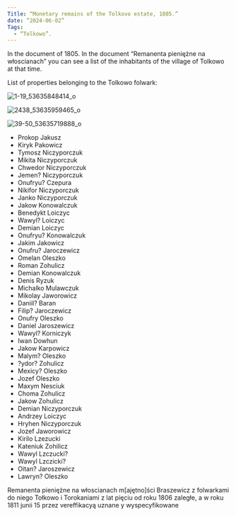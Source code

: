 ```yaml
---
Title: “Monetary remains of the Tolkovo estate, 1805.”
date: “2024-06-02”
Tags:
  - “Tolkowo”.
---
```


In the document of 1805. In the document “Remanenta pieniężne na włoscianach” you can see a list of the inhabitants of the village of Tolkowo at that time.

List of properties belonging to the Tolkowo folwark:

![1-19_53635848414_o](https://github.com/escfrpls/drochiczynpoleski/assets/125834172/5c816ee0-934f-4859-b564-8aa46e70daab)

![2438_53635959465_o](https://github.com/escfrpls/drochiczynpoleski/assets/125834172/9d4f4222-c6d1-492b-aa2b-d7e7a4958cc8)

![39-50_53635719888_o](https://github.com/escfrpls/drochiczynpoleski/assets/125834172/471d2bf6-d850-49ef-91b7-607168d32b71)

- Prokop Jakusz
- Kiryk Pakowicz
- Tymosz Niczyporczuk
- Mikita Niczyporczuk
- Chwedor Niczyporczuk
- Jemen? Niczyporczuk
- Onufryu? Czepura
- Nikifor Niczyporczuk
- Janko Niczyporczuk
- Jakow Konowalczuk
- Benedykt Loiczyc
- Wawyl? Loiczyc
- Demian Loiczyc
- Onufryu? Konowalczuk
- Jakim Jakowicz
- Onufru? Jaroczewicz
- Omelan Oleszko
- Roman Zohulicz
- Demian Konowalczuk
- Denis Ryzuk
- Michalko Mulawczuk
- Mikolay Jaworowicz
- Daniil? Baran
- Filip? Jaroczewicz
- Onufry Oleszko
- Daniel Jaroszewicz
- Wawyl? Korniczyk
- Iwan Dowhun
- Jakow Karpowicz
- Malym? Oleszko
- ?ydor? Zohulicz
- Mexicy? Oleszko
- Jozef Oleszko
- Maxym Nesciuk
- Choma Zohulicz
- Jakow Zohulicz
- Demian Niczyporczuk
- Andrzey Loiczyc
- Hryhen Niczyporczuk
- Jozef Jaworowicz
- Kirilo Lzezucki
- Kateniuk Zohilicz
- Wawyl Lzczucki?
- Wawyl Lzczicki?
- Oitan? Jaroszewicz
- Lawryn? Oleszko

Remanenta pieniężne na włoscianach m\[ajętno\]ści Braszewicz z folwarkami do niego Tołkowo i Torokaniami z lat pięciu od roku 1806 zaległe, a w roku 1811 junii 15 przez vereffikacyą uznane y wyspecyfikowane
